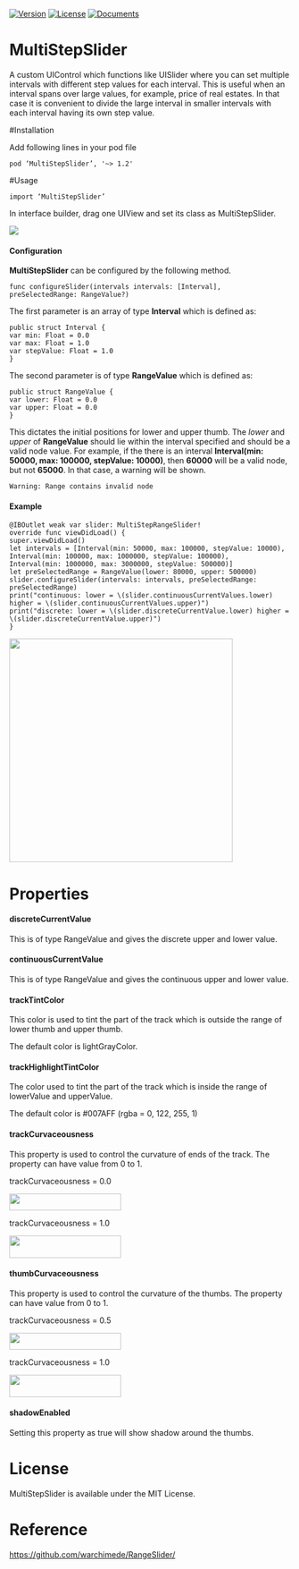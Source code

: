 [![Version](https://img.shields.io/badge/pod-1.2-green.svg)](https://cocoapods.org/pods/MultiStepSlider)
[![License](https://img.shields.io/badge/license-MIT-blue.svg?style=flat)](http://cocoadocs.org/docsets/MultiStepSlider)
[![Documents](https://img.shields.io/badge/platform-iOS-orange.svg?style=flat)](http://cocoadocs.org/docsets/MultiStepSlider)

# MultiStepSlider

A custom UIControl which functions like UISlider where you can set multiple intervals with different step values for each interval. This is useful when an interval spans over large values, for example, price of real estates. In that case it is convenient to divide the large interval in smaller intervals with each interval having its own step value.

#Installation

Add following lines in your pod file  
```
pod ‘MultiStepSlider’, '~> 1.2'
```
#Usage

```objc
import ‘MultiStepSlider’
```

In interface builder, drag one UIView and set its class as MultiStepSlider.

![](https://cloud.githubusercontent.com/assets/3590619/16220300/a3d884ea-37a9-11e6-8732-76d16422ba57.png)

#### Configuration

**MultiStepSlider** can be configured by the following method. 
```
func configureSlider(intervals intervals: [Interval], preSelectedRange: RangeValue?)
```
The first parameter is an array of type **Interval** which is defined as:
```
public struct Interval {
var min: Float = 0.0
var max: Float = 1.0
var stepValue: Float = 1.0
}
```
The second parameter is of type **RangeValue** which is defined as:
```
public struct RangeValue {
var lower: Float = 0.0
var upper: Float = 0.0
}
```
This dictates the initial positions for lower and upper thumb. The _lower_ and _upper_ of **RangeValue** should lie within the interval specified and should be a valid node value. For example, if the there is an interval
**Interval(min: 50000, max: 100000, stepValue: 10000)**, then **60000** will be a valid node, but not **65000**. In that case, a warning will be shown.

```
Warning: Range contains invalid node
```

#### Example
```
@IBOutlet weak var slider: MultiStepRangeSlider!
override func viewDidLoad() {
super.viewDidLoad()
let intervals = [Interval(min: 50000, max: 100000, stepValue: 10000),
Interval(min: 100000, max: 1000000, stepValue: 100000),
Interval(min: 1000000, max: 3000000, stepValue: 500000)]
let preSelectedRange = RangeValue(lower: 80000, upper: 500000)
slider.configureSlider(intervals: intervals, preSelectedRange: preSelectedRange)
print("continuous: lower = \(slider.continuousCurrentValues.lower) higher = \(slider.continuousCurrentValues.upper)")
print("discrete: lower = \(slider.discreteCurrentValue.lower) higher = \(slider.discreteCurrentValue.upper)")
}
```
<img src="https://cloud.githubusercontent.com/assets/3590619/16224574/4260d8a4-37c0-11e6-8d39-7d9c6b7497af.gif" width="400" display="inline-block">

# Properties

#### discreteCurrentValue

This is of type RangeValue and gives the discrete upper and lower value.

#### continuousCurrentValue

This is of type RangeValue and gives the continuous upper and lower value.

#### trackTintColor

This color is used to tint the part of the track which is outside the range of lower thumb and upper thumb.

The default color is lightGrayColor.

#### trackHighlightTintColor

The color used to tint the part of the track which is inside the range of lowerValue and upperValue.

The default color is #007AFF (rgba = 0, 122, 255, 1)

#### trackCurvaceousness

This property is used to control the curvature of ends of the track. The property can have value from 0 to 1.
<p>trackCurvaceousness = 0.0</p><span>
<img src="https://cloud.githubusercontent.com/assets/3590619/16221343/dd8df9e4-37af-11e6-93d8-626cb9d4aedb.png"  width="200" height="30" display="inline-block"></span>
<p>trackCurvaceousness = 1.0</p><span>
<img src="https://cloud.githubusercontent.com/assets/3590619/16221294/9e9149f8-37af-11e6-9f97-b088fdb90869.png"  width="200" height="40" display="inline-block"/></span>

#### thumbCurvaceousness

This property is used to control the curvature of the thumbs. The property can have value from 0 to 1. 

<p>trackCurvaceousness = 0.5</p><span>
<img src="https://cloud.githubusercontent.com/assets/3590619/16221988/599a7910-37b3-11e6-8f3d-8dc293dde98f.png"  width="200" height="30" display="inline-block"></span>
<p>trackCurvaceousness = 1.0</p><span>
<img src="https://cloud.githubusercontent.com/assets/3590619/16221294/9e9149f8-37af-11e6-9f97-b088fdb90869.png"  width="200" height="40" display="inline-block"/></span>

#### shadowEnabled

Setting this property as true will show shadow around the thumbs.

# License

MultiStepSlider is available under the MIT License.

# Reference

https://github.com/warchimede/RangeSlider/
